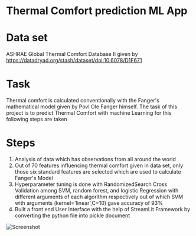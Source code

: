 # Thermal Comfort prediction ML App
# Data set
ASHRAE Global Thermal Comfort Database II given by https://datadryad.org/stash/dataset/doi:10.6078/D1F671
# Task
Thermal comfort is calculated conventionally with the Fanger's mathematical model given by Povl Ole Fanger himself. The task of this project is to predict Thermal Comfort with machine Learning for this following steps are taken
# Steps
1. Analysis of data which has observations from all around the world
2. Out of 70 features influencing thermal comfort given in data set, only those six standard features are selected which are used to calculate Fanger's Model
3. Hyperparameter tuning is done with RandomizedSearch Cross Validation among SVM, random forest, and logistic Regression with different arguments of each algorithm respectively out of which SVM with arguments (kernel='linear',C=10) gave accuracy of 93% 
4. Built a front end User Interface with the help of StreamLit Framework by converting the python file into pickle document

![Screenshot](https://user-images.githubusercontent.com/44450467/101834151-419ecc00-3b3a-11eb-95f6-63f464db7c69.PNG)
